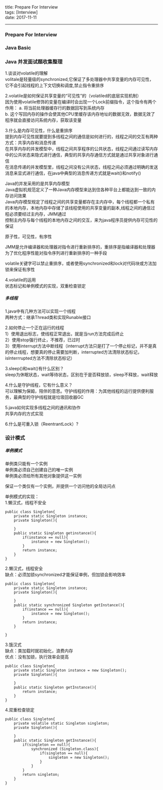 title: Prepare For Interview  
tags: [Interview]  
date: 2017-11-11  

---
### Prepare For Interview ###

### Java Basic ###  




### Java 并发面试题收集整理 ###  

1.谈谈对volatile的理解  
volitale是轻量级的synchronized,它保证了多处理器中共享变量的内存可见性，它不会引起线程的上下文切换和调度,禁止指令重排序

2.volatile是如何保证共享变量的“可见性”的（volatiled的底层实现机制）  
因为使用volatile修饰的变量在编译时会出现一个Lock前缀指令，这个指令有两个作用：
a. 将当前处理器缓存行的数据回写到系统内存  
b. 这个写回内存的操作会使其他CPU里缓存该内存地址的数据无效，数据无效了程序就会直接访问系统内存，获取该变量  

3.什么是内存可见性，什么是重排序  
提到内存可见性就要提到多线程之间的通信是如何进行的，线程之间的交互有两种方式：共享内存和消息传递  
在共享内存的并发模型中，线程之间共享程序的公共状态，线程之间通过读写内存中的公共状态来隐式进行通信，典型的共享内存通信方式就是通过共享对象进行通信  
在消息传递的并发模型里，线程之间没有公共状态，线程之间必须通过明确的发送消息来显式进行通信，在java中典型的消息传递方式就是wait()和notify()  

Java的并发采用的是共享内存模型  
Java虚拟机规范定义了一种Java内存模型来达到住各种平台上都能达到一致的内存访问效果  
Java内存模型规定了线程之间的共享变量都存在主内存中，每个线程都一个私有的本地内存，本地内存中存储了该线程使用的共享变量的副本,线程之间的通信过程必须要经过主内存，JMM通过  
控制主内存与每个线程的本地内存之间的交互，来为java程序员提供内存可见性的保证  

原子性，可见性，有序性  

JMM是允许编译器和处理器对指令进行重新排序的，重排序是指编译器和处理器为了优化程序性能对指令序列进行重新排序的一种手段  

volatile关键字可以禁止重排序，或者使用synchronized和lock对代码块或方法加锁来保证有序性  

4.volatile的运用  
状态标记和单例模式的实现，双重检查锁定

##### 多线程 #####  
1.java中有几种方法可以实现一个线程  
两种方式：继承Thread类和实现Runable接口  

2.如何停止一个正在运行的线程  
1）使用退出标志，使线程正常退出，就是当run方法完成后终止  
2）使用stop强行终止，不推荐，已过时  
3）使用interrupt方法中断线程（interrupt方法只是打了一个停止标记，并不是真的停止线程，想要真的停止需要加判断，interrupted方法清除状态标记，isInterrrupted方法不清除状态标记）  

3.sleep()和wait()有什么区别？  
sleep为休眠状态，wait等待状态，区别在于是否释放锁，sleep不释放，wait释放  

4.什么是守护线程，它有什么意义？  
可以理解为保姆，陪伴的意思。守护线程的作用：为其他线程的运行提供便利服务，最典型的守护线程就是垃圾回收器GC  

5.java如何实现多线程之间的通讯和协作  
共享内存的方式实现  

6.什么是可重入锁（ReentrantLock）?  

### 设计模式 ###  

##### 单例模式 #####  

单例类只能有一个实例  
单例类必须自己创建自己的唯一实例  
单例类必须给所有其他对象提供这一实例  

保证一个类仅有一个实例，并提供一个访问他的全局访问点  

单例模式的实现：  
1.懒汉式，线程不安全  

```
public class Singleton{  
    private static Singleton instance;  
    private Singleton(){

    }
    public static Singleton getinstance(){
        if(instance == null){
            instance = new Singleton();
        }
        return instance;
    }
}
```
2.懒汉式，线程安全  
缺点：必须加锁synchronized才能保证单例，但加锁会影响效率  

```
public class Singleton{
    private static Singleton instance;
    private Singleton(){

    }
    public static synchronized Singleton getInstance(){
        if(instance == null){
            instance = new Singleton();
        }
        return instance;
    }

}
```
3.饿汉式  
缺点：类加载时就初始化，浪费内存  
优点：没有加锁，执行效率会提高  
```
public class Singleton{
    private static Singleton instance = new Singleton();
    private Singleton(){

    }
    public static Singleton getInstance(){
        return instance;
    }
}
```  
4.双重检查锁定  
```
public class Singleton{
    private volatile static Singleton singleton;
    private Singleton(){

    }
    public static Singleton getInstance(){
        if(singleton == null){
            synchronized (Singleton.class){
                if(singleton == null){
                    singleton = new Singleton();
                }
            }
        }
        return singleton;
    }
}
```
